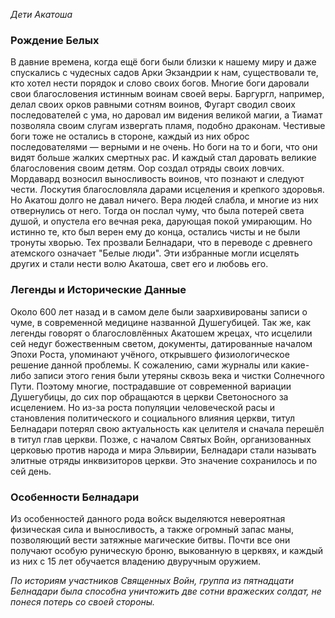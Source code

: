 *Дети Акатоша*
### Рождение Белых
В давние времена, когда ещё боги были близки к нашему миру и даже спускались с чудесных садов Арки Экзандрии к нам, существовали те, кто хотел нести порядок и слово своих богов. Многие боги даровали свои благословения истинным воинам своей веры. Баргургл, например, делал своих орков равными сотням воинов, Фугарт сводил своих последователей с ума, но даровал им видения великой магии, а Тиамат позволяла своим слугам извергать пламя, подобно драконам. Честивые боги тоже не остались в стороне, каждый из них оброс последователями — верными и не очень. Но боги на то и боги, что они видят больше жалких смертных рас. И каждый стал даровать великие благословения своим детям. Оор создал отряды своих ловчих. Мордавард возносил выносливость воинов, что познают и следуют чести. Лоскутия благословляла дарами исцеления и крепкого здоровья. Но Акатош долго не давал ничего. Вера людей слабла, и многие из них отвернулись от него. Тогда он послал чуму, что была потерей света душой, и опустела его вечная река, дарующая покой умирающим. Но истинно те, кто был верен ему до конца, остались чисты и не были тронуты хворью. Тех прозвали Белнадари, что в переводе с древнего атемского означает "Белые люди". Эти избранные могли исцелять других и стали нести волю Акатоша, свет его и любовь его.
### Легенды и Исторические Данные
Около 600 лет назад и в самом деле были заархивированы записи о чуме, в современной медицине названной Душегубицей. Так же, как легенды говорят о благословлённых Акатошем жрецах, что исцелили сей недуг божественным светом, документы, датированные началом Эпохи Роста, упоминают учёного, открывшего физиологическое решение данной проблемы. К сожалению, сами журналы или какие-либо записи этого гения были утеряны сквозь века и чистки Солнечного Пути. Поэтому многие, пострадавшие от современной вариации Душегубицы, до сих пор обращаются в церкви Светоносного за исцелением. Но из-за роста популяции человеческой расы и становления политического и социального влияния церкви, титул Белнадари потерял свою актуальность как целителя и сначала перешёл в титул глав церкви. Позже, с началом Святых Войн, организованных церковью против народа и мира Эльвирии, Белнадари стали называть элитные отряды инквизиторов церкви. Это значение сохранилось и по сей день.
### Особенности Белнадари
Из особенностей данного рода войск выделяются невероятная физическая сила и выносливость, а также огромный запас маны, позволяющий вести затяжные магические битвы. Почти все они получают особую руническую броню, выкованную в церквях, и каждый из них с 15 лет обучается владению двуручным оружием.

*По историям участников Священных Войн, группа из пятнадцати Белнадари была способна уничтожить две сотни вражеских солдат, не понеся потерь со своей стороны.*